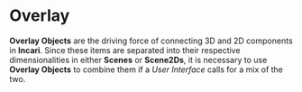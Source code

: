 # Overlay

**Overlay Objects** are the driving force of connecting 3D and 2D components in **Incari**. Since these items are separated into their respective dimensionalities in either **Scenes** or **Scene2Ds**, it is necessary to use **Overlay Objects** to combine them if a *User Interface* calls for a mix of the two. 